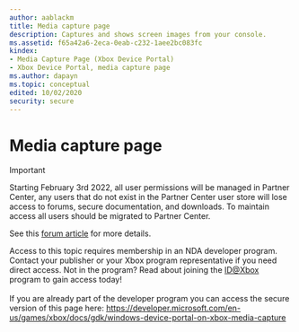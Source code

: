 ```yaml
---
author: aablackm
title: Media capture page
description: Captures and shows screen images from your console.
ms.assetid: f65a42a6-2eca-0eab-c232-1aee2bc083fc
kindex:
- Media Capture Page (Xbox Device Portal)
- Xbox Device Portal, media capture page
ms.author: dapayn
ms.topic: conceptual
edited: 10/02/2020
security: secure
---
```


# Media capture page
> [!IMPORTANT]
> Starting February 3rd 2022, all user permissions will be managed in Partner Center, any users that do not exist in the Partner Center user store will lose access to forums, secure documentation, and downloads. To maintain access all users should be migrated to Partner Center. <p></p>See this <a href="https://forums.xboxlive.com/articles/132187/breaking-change-user-access-for-forums-secure-docu.html">forum article</a> for more details.  

 Access to this topic requires membership in an NDA developer program. Contact your publisher or your Xbox program representative if you need direct access. Not in the program? Read about joining the <a href="https://www.xbox.com/Developers/id">ID@Xbox</a> program to gain access today!  <br/><br/>If you are already part of the developer program you can access the secure version of this page here: <a target="_blank" href="https://developer.microsoft.com/en-us/games/xbox/docs/gdk/windows-device-portal-on-xbox-media-capture">https://developer.microsoft.com/en-us/games/xbox/docs/gdk/windows-device-portal-on-xbox-media-capture</a>